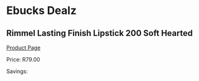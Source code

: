 
# Ebucks Dealz
## Rimmel Lasting Finish Lipstick 200 Soft Hearted
[Product Page](https://www.ebucks.com/web/shop/productSelected.do?prodId=985856795&catId=1158500262)

Price: R79.00

Savings: 


	